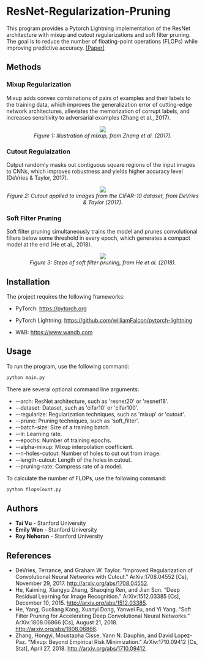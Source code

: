 # ResNet-Regularization-Pruning

This program provides a Pytorch Lightning implementation of the ResNet architecture with mixup and cutout regularizations and soft filter pruning. The goal is to reduce the number of floating-point operations (FLOPs) while improving predictive accuracy. [[Paper]](https://arxiv.org/abs/2003.13593)

## Methods

### Mixup Regularization

Mixup adds convex combinations of pairs of examples and their labels to the training data, which improves the generalization error of cutting-edge network architectures, alleviates the memorization of corrupt labels, and increases sensitivity to adversarial examples (Zhang et al., 2017).

<p align="center">
  <img src="https://user-images.githubusercontent.com/46636857/77240982-26440780-6c1f-11ea-94ea-509ae64bdaab.jpg">
  <br>
    <em>Figure 1: Illustration of mixup, from Zhang et al. (2017).</em>
</p>

### Cutout Regulaization

Cutput randomly masks out contiguous square regions of the input images to CNNs, which improves robustness and yields higher accuracy level (DeVries & Taylor, 2017).

<p align="center">
  <img src="https://user-images.githubusercontent.com/46636857/77240985-31973300-6c1f-11ea-9b5e-c88bfbc73b41.jpg">
  <br>
    <em>Figure 2: Cutout applied to images from the CIFAR-10 dataset, from DeVries & Taylor (2017).</em>
</p>

### Soft Filter Pruning

Soft filter pruning simultaneously trains the model and prunes convolutional filters below some threshold in every epoch, which generates a compact model at the end (He et al., 2018).

<p align="center">
  <img src="https://user-images.githubusercontent.com/46636857/77240994-3c51c800-6c1f-11ea-9dad-d970c34aefbb.png">
  <br>
    <em>Figure 3: Steps of soft filter pruning, from He et al. (2018).</em>
</p>

## Installation

The project requires the following frameworks:

- PyTorch: https://pytorch.org

- PyTorch Lightning: https://github.com/williamFalcon/pytorch-lightning

- W&B: https://www.wandb.com

## Usage

To run the program, use the following command:

```bash
python main.py
```

There are several optional command line arguments:

- --arch: ResNet architecture, such as 'resnet20' or 'resnet18'.
- --dataset: Dataset, such as 'cifar10' or 'cifar100'.
- --regularize: Regularization techniques, such as 'mixup' or 'cutout'.
- --prune: Pruning techniques, such as 'soft_filter'.
- --batch-size: Size of a training batch.
- --lr: Learning rate.
- --epochs: Number of training epochs.
- --alpha-mixup: Mixup interpolation coefficient.
- --n-holes-cutout: Number of holes to cut out from image.
- --length-cutout: Length of the holes in cutout.
- --pruning-rate: Compress rate of a model.

To calculate the number of FLOPs, use the following command:

```bash
python flopsCount.py
```

## Authors

* **Tai Vu** - Stanford University
* **Emily Wen** - Stanford University
* **Roy Nehoran** - Stanford University

## References

- DeVries, Terrance, and Graham W. Taylor. “Improved Regularization of Convolutional Neural Networks with Cutout.” ArXiv:1708.04552 [Cs], November 29, 2017. http://arxiv.org/abs/1708.04552.
- He, Kaiming, Xiangyu Zhang, Shaoqing Ren, and Jian Sun. “Deep Residual Learning for Image Recognition.” ArXiv:1512.03385 [Cs], December 10, 2015. http://arxiv.org/abs/1512.03385.
- He, Yang, Guoliang Kang, Xuanyi Dong, Yanwei Fu, and Yi Yang. “Soft Filter Pruning for Accelerating Deep Convolutional Neural Networks.” ArXiv:1808.06866 [Cs], August 21, 2018. http://arxiv.org/abs/1808.06866.
- Zhang, Hongyi, Moustapha Cisse, Yann N. Dauphin, and David Lopez-Paz. “Mixup: Beyond Empirical Risk Minimization.” ArXiv:1710.09412 [Cs, Stat], April 27, 2018. http://arxiv.org/abs/1710.09412.

